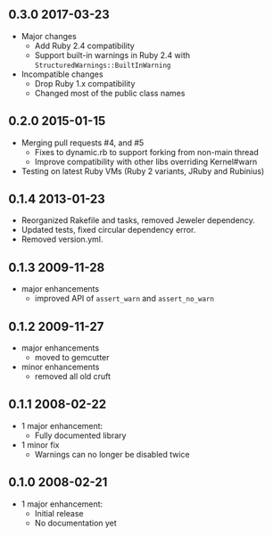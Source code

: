 ## 0.3.0 2017-03-23

* Major changes
  * Add Ruby 2.4 compatibility
  * Support built-in warnings in Ruby 2.4 with `StructuredWarnings::BuiltInWarning`
* Incompatible changes
  * Drop Ruby 1.x compatibility
  * Changed most of the public class names

## 0.2.0 2015-01-15

* Merging pull requests #4, and #5
  * Fixes to dynamic.rb to support forking from non-main thread
  * Improve compatibility with other libs overriding Kernel#warn
* Testing on latest Ruby VMs (Ruby 2 variants, JRuby and Rubinius)

## 0.1.4 2013-01-23

* Reorganized Rakefile and tasks, removed Jeweler dependency.
* Updated tests, fixed circular dependency error.
* Removed version.yml.

## 0.1.3 2009-11-28

* major enhancements
  * improved API of `assert_warn` and `assert_no_warn`

## 0.1.2 2009-11-27

* major enhancements
  * moved to gemcutter
* minor enhancements
  * removed all old cruft

## 0.1.1 2008-02-22

* 1 major enhancement:
  * Fully documented library
* 1 minor fix
  * Warnings can no longer be disabled twice

## 0.1.0 2008-02-21

* 1 major enhancement:
  * Initial release
  * No documentation yet

